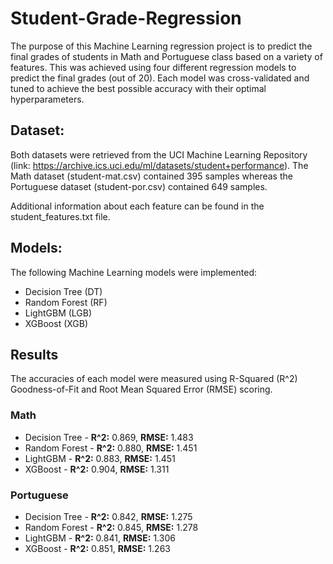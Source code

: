 # Student-Grade-Regression

The purpose of this Machine Learning regression project is to predict the final grades of students in Math and Portuguese class based on a variety of features. This was achieved using four different regression models to predict the final grades (out of 20). Each model was cross-validated and tuned to achieve the best possible accuracy with their optimal hyperparameters.

## Dataset:

Both datasets were retrieved from the UCI Machine Learning Repository (link: https://archive.ics.uci.edu/ml/datasets/student+performance). The Math dataset (student-mat.csv) contained 395 samples whereas the Portuguese dataset (student-por.csv) contained 649 samples.

Additional information about each feature can be found in the student_features.txt file.

## Models:

The following Machine Learning models were implemented:

- Decision Tree (DT)
- Random Forest (RF)
- LightGBM (LGB)
- XGBoost (XGB)

## Results

The accuracies of each model were measured using R-Squared (R^2) Goodness-of-Fit and Root Mean Squared Error (RMSE) scoring.

### Math

- Decision Tree - **R^2:** 0.869, **RMSE:** 1.483
- Random Forest - **R^2:** 0.880, **RMSE:**	1.451
- LightGBM - **R^2:** 0.883, **RMSE:**	1.451
- XGBoost - **R^2:** 0.904, **RMSE:**	1.311

### Portuguese

- Decision Tree - **R^2:** 0.842, **RMSE:** 1.275
- Random Forest - **R^2:** 0.845, **RMSE:**	1.278
- LightGBM - **R^2:** 0.841, **RMSE:** 1.306
- XGBoost - **R^2:** 0.851, **RMSE:** 1.263
